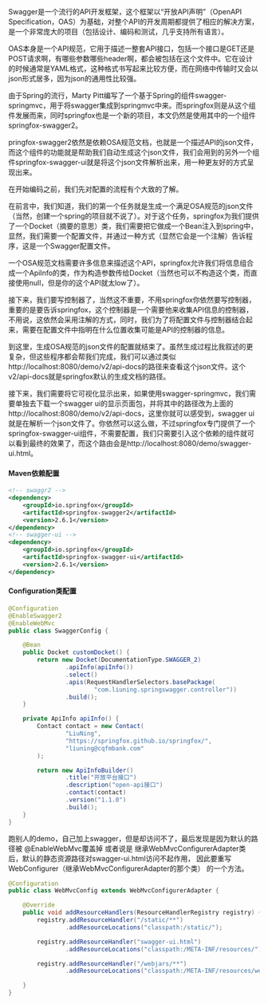 Swagger是一个流行的API开发框架，这个框架以“开放API声明”（OpenAPI Specification，OAS）为基础，对整个API的开发周期都提供了相应的解决方案，是一个非常庞大的项目（包括设计、编码和测试，几乎支持所有语言）。

OAS本身是一个API规范，它用于描述一整套API接口，包括一个接口是GET还是POST请求啊，有哪些参数哪些header啊，都会被包括在这个文件中。它在设计的时候通常是YAML格式，这种格式书写起来比较方便，而在网络中传输时又会以json形式居多，因为json的通用性比较强。

由于Spring的流行，Marty Pitt编写了一个基于Spring的组件swagger-springmvc，用于将swagger集成到springmvc中来。而springfox则是从这个组件发展而来，同时springfox也是一个新的项目，本文仍然是使用其中的一个组件springfox-swagger2。

pringfox-swagger2依然是依赖OSA规范文档，也就是一个描述API的json文件，而这个组件的功能就是帮助我们自动生成这个json文件，我们会用到的另外一个组件springfox-swagger-ui就是将这个json文件解析出来，用一种更友好的方式呈现出来。

在开始编码之前，我们先对配置的流程有个大致的了解。

在前言中，我们知道，我们的第一个任务就是生成一个满足OSA规范的json文件（当然，创建一个spring的项目就不说了）。对于这个任务，springfox为我们提供了一个Docket（摘要的意思）类，我们需要把它做成一个Bean注入到spring中，显然，我们需要一个配置文件，并通过一种方式（显然它会是一个注解）告诉程序，这是一个Swagger配置文件。

一个OSA规范文档需要许多信息来描述这个API，springfox允许我们将信息组合成一个ApiInfo的类，作为构造参数传给Docket（当然也可以不构造这个类，而直接使用null，但是你的这个API就太low了）。

接下来，我们要写控制器了，当然这不重要，不用springfox你依然要写控制器，重要的是要告诉springfox，这个控制器是一个需要他来收集API信息的控制器，不用说，这依然会采用注解的方式，同时，我们为了将配置文件与控制器结合起来，需要在配置文件中指明在什么位置收集可能是API的控制器的信息。

到这里，生成OSA规范的json文件的配置就结束了。虽然生成过程比我叙述的更复杂，但这些程序都会帮我们完成，我们可以通过类似http://localhost:8080/demo/v2/api-docs的路径来查看这个json文件。这个v2/api-docs就是springfox默认的生成文档的路径。

接下来，我们需要将它可视化显示出来，如果使用swagger-springmvc，我们需要单独去下载一个swagger ui的显示页面包，并将其中的路径改为上面的http://localhost:8080/demo/v2/api-docs，这里你就可以感受到，swagger ui就是在解析一个json文件了。你依然可以这么做，不过springfox专门提供了一个springfox-swagger-ui组件，不需要配置，我们只需要引入这个依赖的组件就可以看到最终的效果了，而这个路由会是http://localhost:8080/demo/swagger-ui.html。

#### Maven依赖配置

```xml
<!-- swaggr2 -->
<dependency>
    <groupId>io.springfox</groupId>
    <artifactId>springfox-swagger2</artifactId>
    <version>2.6.1</version>
</dependency>
<!-- swagger-ui -->
<dependency>
    <groupId>io.springfox</groupId>
    <artifactId>springfox-swagger-ui</artifactId>
    <version>2.6.1</version>
</dependency>
```

#### Configuration类配置

```java
@Configuration
@EnableSwagger2
@EnableWebMvc
public class SwaggerConfig {

    @Bean
    public Docket customDocket() {
        return new Docket(DocumentationType.SWAGGER_2)
                .apiInfo(apiInfo())
                .select()
                .apis(RequestHandlerSelectors.basePackage(
                        "com.liuning.springswagger.controller"))
                .build();
    }

    private ApiInfo apiInfo() {
        Contact contact = new Contact(
                "LiuNing",
                "https://springfox.github.io/springfox/",
                "liuning@cqfmbank.com"
        );

        return new ApiInfoBuilder()
                .title("开放平台接口")
                .description("open-api接口")
                .contact(contact)
                .version("1.1.0")
                .build();
    }
}
```

跑别人的demo，自己加上swagger，但是却访问不了，最后发现是因为默认的路径被 @EnableWebMvc覆盖掉 或者说是 继承WebMvcConfigurerAdapter类后，默认的静态资源路径对swagger-ui.html访问不起作用，
因此要重写  WebConfigurer（继承WebMvcConfigurerAdapter的那个类） 的一个方法。

```java
@Configuration
public class WebMvcConfig extends WebMvcConfigurerAdapter {

    @Override
    public void addResourceHandlers(ResourceHandlerRegistry registry) {
        registry.addResourceHandler("/static/**")
                .addResourceLocations("classpath:/static/");

        registry.addResourceHandler("swagger-ui.html")
                .addResourceLocations("classpath:/META-INF/resources/");

        registry.addResourceHandler("/webjars/**")
                .addResourceLocations("classpath:/META-INF/resources/webjars/");

    }
}
```

